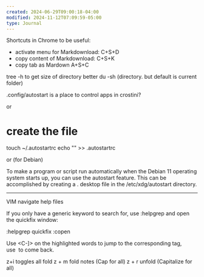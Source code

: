 ```yaml
---
created: 2024-06-29T09:00:18-04:00
modified: 2024-11-12T07:09:59-05:00
type: Journal
---
```


Shortcuts in Chrome to be useful:

- activate menu for Markdownload: C+S+D
- copy content of Markdownload: C+S+K
- copy tab as Mardown A+S+C

tree -h to get size of directory
better
du -sh (directory. but default is current folder)

.config/autostart is  a place to control apps in crostini?

or

# create the file 

touch ~/.autostartrc echo "<the command you want to execute at startup>" >> .autostartrc

or (for Debian)

To make a program or script run automatically when the Debian 11 operating system starts up, you can use the autostart feature. This can be accomplished by creating a . desktop file in the /etc/xdg/autostart directory.

---

VIM navigate help files

If you only have a generic keyword to search for, use :helpgrep and open the quickfix window:

:helpgrep quickfix :copen 

Use <C-]> on the highlighted words to jump to the corresponding tag, use <C-t> to come back.

z+i toggles all fold
z + m fold notes (Cap for all)
z + r  unfold (Capitalize for all)
